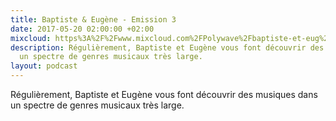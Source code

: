 ```yaml
---
title: Baptiste & Eugène - Emission 3
date: 2017-05-20 02:00:00 +02:00
mixcloud: https%3A%2F%2Fwww.mixcloud.com%2FPolywave%2Fbaptiste-et-eug%25C3%25A8ne-emission-musicale-3%2F
description: Régulièrement, Baptiste et Eugène vous font découvrir des musiques dans
  un spectre de genres musicaux très large.
layout: podcast
---
```


<p>Régulièrement, Baptiste et Eugène vous font découvrir des musiques dans un spectre de genres musicaux très large.</p>